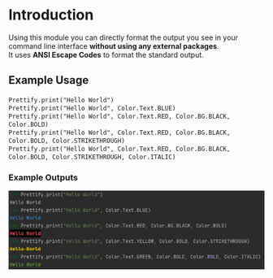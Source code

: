 # Introduction  
  
Using this module you can directly format the output you see in your command line interface **without using any external packages**.  
It uses **ANSI Escape Codes** to format the standard output.
  
## Example Usage  
  

    Prettify.print("Hello World")  
    Prettify.print("Hello World", Color.Text.BLUE)  
    Prettify.print("Hello World", Color.Text.RED, Color.BG.BLACK, Color.BOLD)  
    Prettify.print("Hello World", Color.Text.RED, Color.BG.BLACK, Color.BOLD, Color.STRIKETHROUGH)  
    Prettify.print("Hello World", Color.Text.RED, Color.BG.BLACK, Color.BOLD, Color.STRIKETHROUGH, Color.ITALIC) 

 

  
### Example Outputs  
  ![output example](https://raw.githubusercontent.com/singhgautam7/Python-GoldMine/master/color_print/assets/prettify_print_example.png)
